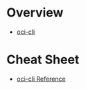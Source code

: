 # Overview

- [oci-cli](https://docs.oracle.com/en-us/iaas/Content/API/Concepts/cliconcepts.htm)

# Cheat Sheet

- [oci-cli Reference](https://docs.oracle.com/iaas/tools/oci-cli/latest/oci_cli_docs/)
